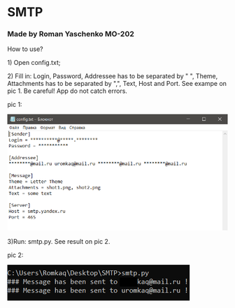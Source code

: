 # SMTP
### Made by Roman Yaschenko MO-202

<p>How to use?
<p>1) Open config.txt;
<p>2) Fill in: Login, Password, Addressee has to be separated by " ", Theme, Attachments has to be separated by ",", Text, Host and Port. See exampe on pic 1. Be careful! App do not catch errors.

<p>pic 1:

![Image alt](https://github.com/rq-dev/SMTP/blob/master/shot2.png)

<p>3)Run: smtp.py. See result on pic 2.
<p>
pic 2:

![Image alt](https://github.com/rq-dev/SMTP/blob/master/shot1.png)
